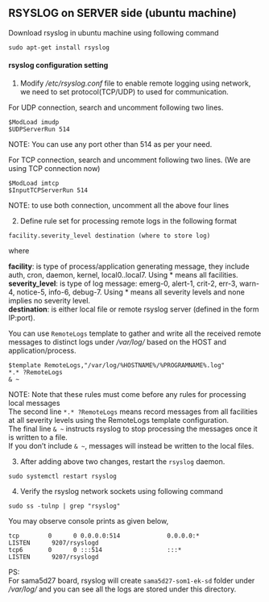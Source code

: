## RSYSLOG on SERVER side (ubuntu machine)
Download rsyslog in ubuntu machine using following command  
```  
sudo apt-get install rsyslog  
```  
#### rsyslog configuration setting 
1) Modify */etc/rsyslog.conf* file to enable remote logging using network, we need to set protocol(TCP/UDP) to used for communication.  

For UDP connection, search and uncomment following two lines.  
```
$ModLoad imudp  
$UDPServerRun 514  
```  
NOTE: You can use any port other than 514 as per your need.  

For TCP connection, search and uncomment following two lines. (We are using TCP connection now)  
```
$ModLoad imtcp  
$InputTCPServerRun 514  
```

NOTE: to use both connection, uncomment all the above four lines  

2) Define rule set for processing remote logs in the following format  
```
facility.severity_level	destination (where to store log)  
```
where   

**facility**: is type of process/application generating message, they include auth, cron, daemon, kernel, local0..local7. Using * means all facilities.  
**severity_level**: is type of log message: emerg-0, alert-1, crit-2, err-3, warn-4, notice-5, info-6, debug-7. Using * means all severity levels and none implies no severity level.   
**destination**: is either local file or remote rsyslog server (defined in the form IP:port).  

You can use `RemoteLogs` template to gather and write all the received remote messages to distinct logs under */var/log/* based on the HOST and application/process.    
```
$template RemoteLogs,"/var/log/%HOSTNAME%/%PROGRAMNAME%.log"  
*.* ?RemoteLogs  
& ~  
```
NOTE: Note that these rules must come before any rules for processing local messages    
The second line  `*.* ?RemoteLogs` means record messages from all facilities at all severity levels using the RemoteLogs template configuration.  
The final line `& ~` instructs rsyslog to stop processing the messages once it is written to a file.  
If you don’t include `& ~`,  messages will instead be written to the local files.  

3) After adding above two changes, restart the `rsyslog` daemon.  
```
sudo systemctl restart rsyslog  
```

4) Verify the rsyslog network sockets using following command  
```
sudo ss -tulnp | grep "rsyslog"    
```
You may observe console prints as given below,  
```
tcp        0      0 0.0.0.0:514             0.0.0.0:*               LISTEN      9207/rsyslogd       
tcp6       0      0 :::514                  :::*                    LISTEN      9207/rsyslogd  
```

PS:  
For sama5d27 board, rsyslog will create `sama5d27-som1-ek-sd` folder under */var/log/* and you can see all the logs are stored under this directory.  

